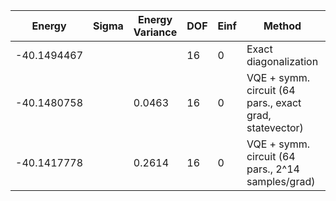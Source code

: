 | Energy      | Sigma | Energy Variance | DOF | Einf | Method                                                  | Reference |
|-------------|-------|-----------------|-----|------|---------------------------------------------------------|-----------|
| -40.1494467 |       |                 | 16  | 0    | Exact diagonalization                                   | [code](https://github.com/varbench/methods/blob/main/scripts/J1J2/square_16_P_0.8/ed_netket.sh) |
| -40.1480758 |       | 0.0463          | 16  | 0    | VQE + symm. circuit (64 pars., exact grad, statevector) | [code](https://github.com/varbench/methods/blob/main/scripts/J1J2/square_16_P_0.8/vqe.sh) |
| -40.1417778 |       | 0.2614          | 16  | 0    | VQE + symm. circuit (64 pars., 2^14 samples/grad)       | [code](https://github.com/varbench/methods/blob/main/scripts/J1J2/square_16_P_0.8/vqe_noisy.sh) |
